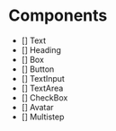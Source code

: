 # Components

- [] Text
- [] Heading
- [] Box
- [] Button
- [] TextInput
- [] TextArea
- [] CheckBox
- [] Avatar
- [] Multistep
